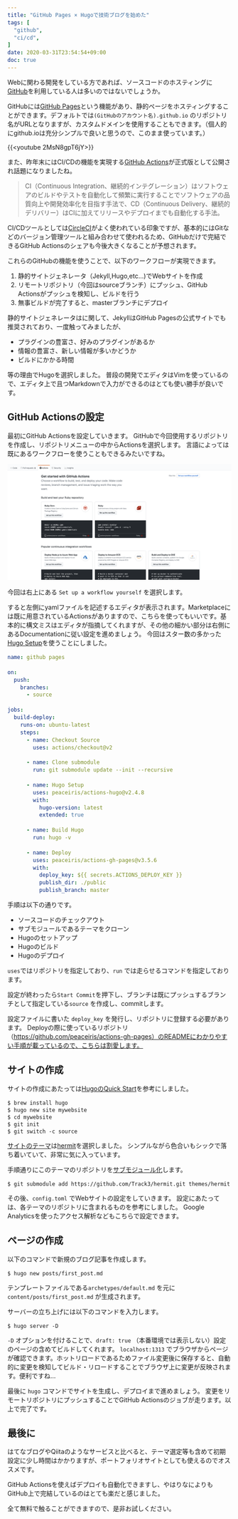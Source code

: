 ```yaml
---
title: "GitHub Pages × Hugoで技術ブログを始めた"
tags: [
  "github",
  "ci/cd",
]
date: 2020-03-31T23:54:54+09:00
doc: true
---
```


Webに関わる開発をしている方であれば、ソースコードのホスティングに[GitHub](https://github.co.jp)を利用している人は多いのではないでしょうか。

GitHubには[GitHub Pages](https://pages.github.com/)という機能があり、静的ページをホスティングすることができます。デフォルトでは`(GitHubのアカウント名).github.io` のリポジトリ名がURLとなりますが、カスタムドメインを使用することもできます。（個人的にgithub.ioは充分シンプルで良いと思うので、このまま使っています。）

{{<youtube 2MsN8gpT6jY>}}

また、昨年末にはCI/CDの機能を実現する[GitHub Actions](https://github.co.jp/features/actions)が正式版として公開され話題になりましたね。

> CI（Continuous Integration、継続的インテグレーション）はソフトウェアのビルドやテストを自動化して頻繁に実行することでソフトウェアの品質向上や開発効率化を目指す手法で、CD（Continuous Delivery、継続的デリバリー）はCIに加えてリリースやデプロイまでも自動化する手法。

CI/CDツールとしては[CircleCI](https://circleci.com/ja/)がよく使われている印象ですが、基本的にはGitなどのバージョン管理ツールと組み合わせて使われるため、GitHubだけで完結できるGitHub Actionsのシェアも今後大きくなることが予想されます。

これらのGitHubの機能を使うことで、以下のワークフローが実現できます。
1. 静的サイトジェネレータ（Jekyll,Hugo,etc...)でWebサイトを作成
2. リモートリポジトリ（今回はsourceブランチ）にプッシュ、GitHub Actionsがプッシュを検知し、ビルドを行う
3. 無事ビルドが完了すると、masterブランチにデプロイ

静的サイトジェネレータはに関して、JekyllはGitHub Pagesの公式サイトでも推奨されており、一度触ってみましたが、
- プラグインの豊富さ、好みのプラグインがあるか
- 情報の豊富さ、新しい情報が多いかどうか
- ビルドにかかる時間

等の理由でHugoを選択しました。
普段の開発でエディタはVimを使っているので、エディタ上で且つMarkdownで入力ができるのはとても使い勝手が良いです。


## GitHub Actionsの設定

最初にGitHub Actionsを設定していきます。
GitHubで今回使用するリポジトリを作成し、リポジトリメニューの中からActionsを選択します。
言語によっては既にあるワークフローを使うこともできるみたいですね。

![githubsc1](images/github_sc1.png)

今回は右上にある `Set up a workflow yourself` を選択します。

すると左側にyamlファイルを記述するエディタが表示されます。Marketplaceには既に用意されているActionsがありますので、こちらを使ってもいいです。基本的に構文ミスはエディタが指摘してくれますが、その他の細かい部分は右側にあるDocumentationに従い設定を進めましょう。
今回はスター数の多かった[Hugo Setup](https://github.com/marketplace/actions/hugo-setup)を使うことにしました。

```yaml
name: github pages

on:
  push:
    branches:
      - source

jobs:
  build-deploy:
    runs-on: ubuntu-latest
    steps:
      - name: Checkout Source
        uses: actions/checkout@v2

      - name: Clone submodule
        run: git submodule update --init --recursive

      - name: Hugo Setup
        uses: peaceiris/actions-hugo@v2.4.8
        with:
          hugo-version: latest
          extended: true

      - name: Build Hugo
        run: hugo -v

      - name: Deploy
        uses: peaceiris/actions-gh-pages@v3.5.6
        with:
          deploy_key: ${{ secrets.ACTIONS_DEPLOY_KEY }}
          publish_dir: ./public
          publish_branch: master
```

手順は以下の通りです。

- ソースコードのチェックアウト
- サブモジュールであるテーマをクローン
- Hugoのセットアップ
- Hugoのビルド
- Hugoのデプロイ

`uses`ではリポジトリを指定しており、`run` では走らせるコマンドを指定しております。

設定が終わったら`Start Commit`を押下し、ブランチは既にプッシュするブランチとして指定している`source` を作成し、commitします。

設定ファイルに書いた `deploy_key` を発行し、リポジトリに登録する必要があります。
Deployの際に使っているリポジトリ（https://github.com/peaceiris/actions-gh-pages）のREADMEにわかりやすい手順が載っているので、こちらは割愛します。


## サイトの作成

サイトの作成にあたっては[HugoのQuick Start](https://gohugo.io/getting-started/quick-start/)を参考にしました。

```shell
$ brew install hugo
$ hugo new site mywebsite
$ cd mywebsite
$ git init
$ git switch -c source
```

[サイトのテーマ](https://themes.gohugo.io/)は[hermit](https://github.com/Track3/hermit)を選択しました。
シンプルながら色合いもシックで落ち着いていて、非常に気に入っています。

手順通りにこのテーマのリポジトリを[サブモジュール化](https://git-scm.com/book/ja/v2/Git-%E3%81%AE%E3%81%95%E3%81%BE%E3%81%96%E3%81%BE%E3%81%AA%E3%83%84%E3%83%BC%E3%83%AB-%E3%82%B5%E3%83%96%E3%83%A2%E3%82%B8%E3%83%A5%E3%83%BC%E3%83%AB)します。

```shell
$ git submodule add https://github.com/Track3/hermit.git themes/hermit
```

その後、`config.toml` でWebサイトの設定をしていきます。
設定にあたっては、各テーマのリポジトリに含まれるものを参考にしました。
Google Analyticsを使ったアクセス解析などもこちらで設定できます。


## ページの作成

以下のコマンドで新規のブログ記事を作成します。

```shell
$ hugo new posts/first_post.md
```

テンプレートファイルである`archetypes/default.md` を元に `content/posts/first_post.md` が生成されます。

サーバーの立ち上げには以下のコマンドを入力します。

```shell
$ hugo server -D
```

`-D` オプションを付けることで、`draft: true` （本番環境では表示しない）設定のページの含めてビルドしてくれます。
`localhost:1313` でブラウザからページが確認できます。ホットリロードであるためファイル変更後に保存すると、自動的に変更を検知してビルド・リロードすることでブラウザ上に変更が反映されます。便利ですね…


最後に `hugo` コマンドでサイトを生成し、デプロイまで進めましょう。
変更をリモートリポジトリにプッシュすることでGitHub Actionsのジョブが走ります。以上で完了です。

## 最後に

はてなブログやQiitaのようなサービスと比べると、テーマ選定等も含めて初期設定に少し時間はかかりますが、ポートフォリオサイトとしても使えるのでオススメです。

GitHub Actionsを使えばデプロイも自動化できますし、やはりなによりもGitHub上で完結しているのはとても楽だと感じました。

全て無料で触ることができますので、是非お試しください。
